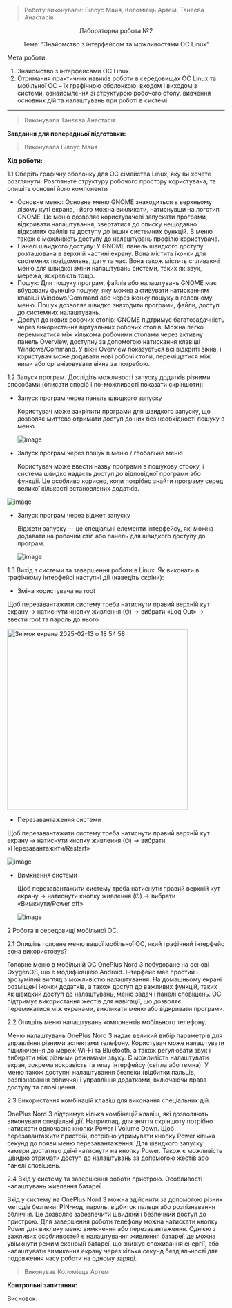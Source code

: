 > Роботу виконували: Білоус Майя, Коломієць Артем, Танєєва Анастасія
<p align="center"> 
Лабораторна робота №2
</p>

<p align="center"> 
Тема: “Знайомство з інтерфейсом та можливостями ОС Linux”
</p>

Мета роботи: 

1. Знайомство з інтерфейсами ОС Linux.
2. Отримання практичних навиків роботи в середовищах ОС Linux та мобільної ОС – їх графічною оболонкою, входом і виходом з системи, ознайомлення зі структурою робочого столу, вивчення основних дій та налаштувань при роботі в системі


---

> Виконувала Танєєва Анастасія

__Завдання для попередньої підготовки:__



> Виконувала Білоус Майя

__Хід роботи:__


1.1 Оберіть графічну оболонку для ОС сімейства Linux, яку  ви хочете розглянути. Розгляньте структуру робочого простору користувача, та опишіть основні його компоненти

- Основне меню: Основне меню GNOME знаходиться в верхньому лівому куті екрана, і його можна викликати, натиснувши на логотип GNOME.
Це меню дозволяє користувачеві запускати програми, відкривати налаштування, звертатися до списку нещодавно відкритих файлів та доступу до інших системних функцій. В меню також є можливість доступу до налаштувань профілю користувача.
- Панелі швидкого доступу: У GNOME панель швидкого доступу розташована в верхній частині екрану.
Вона містить іконки для системних повідомлень, дату та час.
Вона також містить спливаючі меню для швидкої зміни налаштувань системи, таких як звук, мережа, яскравість тощо.
- Пошук: Для пошуку програм, файлів або налаштувань GNOME має вбудовану функцію пошуку, яку можна активувати натисканням клавіші Windows/Command або через іконку пошуку в головному меню.
Пошук дозволяє швидко знаходити програми, файли, доступ до системних налаштувань.
- Доступ до нових робочих столів: GNOME підтримує багатозадачність через використання віртуальних робочих столів.
Можна легко перемикатися між кількома робочими столами через активну панель Overview, доступну за допомогою натискання клавіші Windows/Command.
У вікні Overview показується всі відкриті вікна, і користувач може додавати нові робочі столи, переміщатися між ними або організовувати вікна за потребою.

1.2 Запуск програм. Дослідіть можливості запуску додатків різними способами (описати спосіб і по-можливості показати скріншоти):
- Запуск програм через панель швидкого запуску
  
  Користувач може закріпити програми для швидкого запуску, що дозволяє миттєво отримати доступ до них без необхідності пошуку в меню.

  ![image](https://github.com/user-attachments/assets/7babf84d-4fd8-442f-9ca8-fbb11f354eda)

- Запуск програм через пошук в меню / глобальне меню
  
  Користувач може ввести назву програми в пошукову строку, і система швидко надасть доступ до відповідної програми або функції. Це особливо корисно, коли потрібно знайти програму серед великої кількості встановлених додатків.

![image](https://github.com/user-attachments/assets/20b329a4-9c6f-4a86-a40c-f3781e831c66)

- Запуск програм через віджет запуску

  Віджети запуску — це спеціальні елементи інтерфейсу, які можна додавати на робочий стіл або панель для швидкого доступу до програм.

  ![image](https://github.com/user-attachments/assets/dabfa65a-9cc5-4822-af28-5d4e2f010150)

1.3 Вихід з системи та завершення роботи в Linux. Як виконати в графічному інтерфейсі наступні дії (наведіть скріни):
- Зміна користувача на root

Щоб перезавантажити систему треба натиснути правий верхній кут екрану → натиснути кнопку живлення (⏻) → вибрати «Loq Out» → ввести root та пароль до нього
  
<img width="418" alt="Знімок екрана 2025-02-13 о 18 54 58" src="https://github.com/user-attachments/assets/492a171f-c461-4046-974c-5514a41f8178" />

- Перезавантаження системи

Щоб перезавантажити систему треба натиснути правий верхній кут екрану → натиснути кнопку живлення (⏻) → вибрати «Перезавантажити/Restart»

  ![image](https://github.com/user-attachments/assets/50fe3073-6d5a-4498-8af1-df1498e74578)

- Вимкнення системи

  Щоб перезавантажити систему треба натиснути правий верхній кут екрану → натиснути кнопку живлення (⏻) → вибрати «Вимкнути/Power off»
  
  ![image](https://github.com/user-attachments/assets/565d981b-0dc3-4107-9628-ef6823667149)

2 Робота в середовищі мобільної ОС. 

2.1 Опишіть головне меню вашої мобільної ОС, який графічний інтерфейс вона використовує?

Головне меню в мобільній ОС OnePlus Nord 3 побудоване на основі OxygenOS, що є модифікацією Android. Інтерфейс має простий і зрозумілий вигляд з можливістю налаштування. На домашньому екрані розміщені іконки додатків, а також доступ до важливих функцій, таких як швидкий доступ до налаштувань, меню задач і панелі сповіщень. ОС підтримує використання жестів для навігації, що дозволяє перемикатися між екранами, викликати меню або відкривати програми.

2.2 Опишіть меню налаштувань компонентів мобільного телефону.

Меню налаштувань OnePlus Nord 3 надає великий вибір параметрів для управління різними аспектами телефону. Користувач може налаштувати підключення до мереж Wi-Fi та Bluetooth, а також регулювати звук і вибирати між різними режимами звуку. Є можливість налаштувати екран, зокрема яскравість та тему інтерфейсу (світла або темна). У меню також доступні налаштування безпеки (відбитки пальців, розпізнавання обличчя) і управління додатками, включаючи права доступу та сповіщення.

2.3 Використання комбінацій клавіш для виконання спеціальних дій.

OnePlus Nord 3 підтримує кілька комбінацій клавіш, які дозволяють виконувати спеціальні дії. Наприклад, для зняття скріншоту потрібно натискати одночасно кнопки Power і Volume Down. Щоб перезавантажити пристрій, потрібно утримувати кнопку Power кілька секунд до появи меню перезавантаження. Для швидкого запуску камери достатньо двічі натиснути на кнопку Power. Також є можливість швидко отримати доступ до налаштувань за допомогою жестів або панелі сповіщень.

2.4 Вхід у систему та завершення роботи пристрою. Особливості налаштувань живлення батареї

Вхід у систему на OnePlus Nord 3 можна здійснити за допомогою різних методів безпеки: PIN-код, пароль, відбиток пальця або розпізнавання обличчя. Це дозволяє забезпечити швидкий і безпечний доступ до пристрою. Для завершення роботи телефону можна натискати кнопку Power для виклику меню вимкнення або перезавантаження. Однією з важливих особливостей є налаштування живлення батареї, де можна увімкнути режим економії батареї, що знижує споживання енергії, або налаштувати вимикання екрану через кілька секунд бездіяльності для подовження часу роботи на одному заряді.

> Виконував Коломієць Артем

__Контрольні запитання:__


Висновок:
